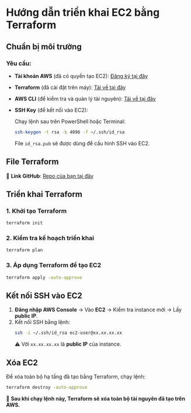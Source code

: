 # Hướng dẫn triển khai EC2 bằng Terraform

## Chuẩn bị môi trường
### Yêu cầu:
- **Tài khoản AWS** (đã có quyền tạo EC2): [Đăng ký tại đây](https://aws.amazon.com/)
- **Terraform** (đã cài đặt trên máy): [Tải về tại đây](https://www.terraform.io/downloads.html)
- **AWS CLI** (để kiểm tra và quản lý tài nguyên): [Tải về tại đây](https://aws.amazon.com/cli/)
- **SSH Key** (để kết nối vào EC2):
  
  Chạy lệnh sau trên PowerShell hoặc Terminal:
  ```sh
  ssh-keygen -t rsa -b 4096 -f ~/.ssh/id_rsa
  ```
  File `id_rsa.pub` sẽ được dùng để cấu hình SSH vào EC2.

## File Terraform

📌 **Link GitHub**: [Repo của bạn tại đây](#)

## Triển khai Terraform

### 1. Khởi tạo Terraform
```sh
terraform init
```

### 2. Kiểm tra kế hoạch triển khai
```sh
terraform plan
```

### 3. Áp dụng Terraform để tạo EC2
```sh
terraform apply -auto-approve
```

## Kết nối SSH vào EC2
1. **Đăng nhập AWS Console** → Vào **EC2** → Kiểm tra instance mới → Lấy **public IP**.
2. Kết nối SSH bằng lệnh:
   ```sh
   ssh -i ~/.ssh/id_rsa ec2-user@xx.xx.xx.xx
   ```
   ⚠️ Với `xx.xx.xx.xx` là **public IP** của instance.

## Xóa EC2
Để xóa toàn bộ hạ tầng đã tạo bằng Terraform, chạy lệnh:
```sh
terraform destroy -auto-approve
```
🚀 **Sau khi chạy lệnh này, Terraform sẽ xóa toàn bộ tài nguyên đã tạo trên AWS.**
